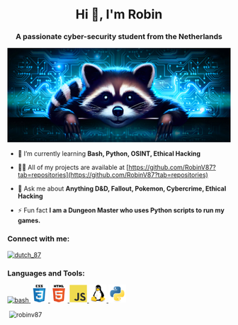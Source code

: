 <h1 align="center">Hi 👋, I'm Robin</h1>
<h3 align="center">A passionate cyber-security student from the Netherlands</h3>

<img src="CyberSecurityRaccoonBanner.jpg"></img>


- 🌱 I’m currently learning **Bash, Python, OSINT, Ethical Hacking**

- 👨‍💻 All of my projects are available at [https://github.com/RobinV87?tab=repositories](https://github.com/RobinV87?tab=repositories)

- 💬 Ask me about **Anything D&D, Fallout, Pokemon, Cybercrime, Ethical Hacking**

- ⚡ Fun fact **I am a Dungeon Master who uses Python scripts to run my games.**

<h3 align="left">Connect with me:</h3>
<p align="left">
<a href="https://discord.gg/dutch_87" target="blank"><img align="center" src="https://raw.githubusercontent.com/rahuldkjain/github-profile-readme-generator/master/src/images/icons/Social/discord.svg" alt="dutch_87" height="30" width="40" /></a>
</p>

<h3 align="left">Languages and Tools:</h3>
<p align="left"> <a href="https://www.gnu.org/software/bash/" target="_blank" rel="noreferrer"> <img src="https://www.vectorlogo.zone/logos/gnu_bash/gnu_bash-icon.svg" alt="bash" width="40" height="40"/> </a> <a href="https://www.w3schools.com/css/" target="_blank" rel="noreferrer"> <img src="https://raw.githubusercontent.com/devicons/devicon/master/icons/css3/css3-original-wordmark.svg" alt="css3" width="40" height="40"/> </a> <a href="https://www.w3.org/html/" target="_blank" rel="noreferrer"> <img src="https://raw.githubusercontent.com/devicons/devicon/master/icons/html5/html5-original-wordmark.svg" alt="html5" width="40" height="40"/> </a> <a href="https://developer.mozilla.org/en-US/docs/Web/JavaScript" target="_blank" rel="noreferrer"> <img src="https://raw.githubusercontent.com/devicons/devicon/master/icons/javascript/javascript-original.svg" alt="javascript" width="40" height="40"/> </a> <a href="https://www.linux.org/" target="_blank" rel="noreferrer"> <img src="https://raw.githubusercontent.com/devicons/devicon/master/icons/linux/linux-original.svg" alt="linux" width="40" height="40"/> </a> <a href="https://www.python.org" target="_blank" rel="noreferrer"> <img src="https://raw.githubusercontent.com/devicons/devicon/master/icons/python/python-original.svg" alt="python" width="40" height="40"/> </a> </p>

<p>&nbsp;<img align="center" src="https://github-readme-stats.vercel.app/api?username=robinv87&show_icons=true&locale=en" alt="robinv87" /></p>


